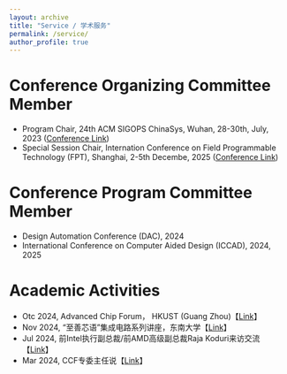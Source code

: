 ```yaml
---
layout: archive
title: "Service / 学术服务"
permalink: /service/
author_profile: true
---
```


Conference Organizing Committee Member
======
- Program Chair, 24th ACM SIGOPS ChinaSys, Wuhan, 28-30th, July, 2023 ([Conference Link](https://www.acmturc.com/2023/cn/SIGOPS_China.html))
- Special Session Chair, Internation Conference on Field Programmable Technology (FPT), Shanghai, 2-5th Decembe, 2025 ([Conference Link](https://fpt2025.shanghaitech.edu.cn/))


Conference Program Committee Member
======
- Design Automation Conference (DAC), 2024
- International Conference on Computer Aided Design (ICCAD), 2024, 2025

Academic Activities
======
- Otc 2024, Advanced Chip Forum， HKUST (Guang Zhou)【[Link](https://mp.weixin.qq.com/s/BvpbjvrlK3eUeifYl0kXHg)】
- Nov 2024, “至善芯语”集成电路系列讲座，东南大学【[Link](https://mp.weixin.qq.com/s/puMZL3L_FeGx7Z9ldKGlXQ)】
- Jul 2024, 前Intel执行副总裁/前AMD高级副总裁Raja Koduri来访交流【[Link](https://mp.weixin.qq.com/s/nrZVAfx5kqi0I3G51jvFyg)】
- Mar 2024, CCF专委主任说【[Link](https://mp.weixin.qq.com/s/y4mhjL9ogJi7d_cZBKQZIw)】